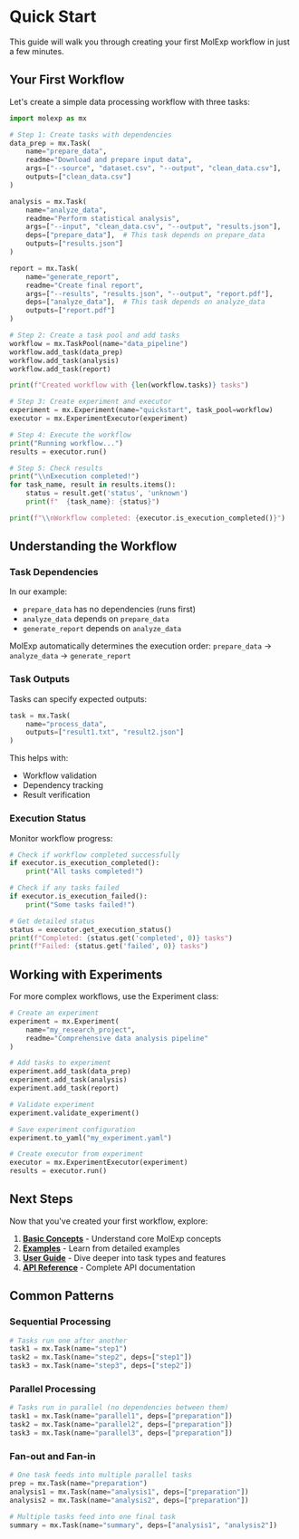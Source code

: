 # Quick Start

This guide will walk you through creating your first MolExp workflow in just a few minutes.

## Your First Workflow

Let's create a simple data processing workflow with three tasks:

```python
import molexp as mx

# Step 1: Create tasks with dependencies
data_prep = mx.Task(
    name="prepare_data",
    readme="Download and prepare input data",
    args=["--source", "dataset.csv", "--output", "clean_data.csv"],
    outputs=["clean_data.csv"]
)

analysis = mx.Task(
    name="analyze_data", 
    readme="Perform statistical analysis",
    args=["--input", "clean_data.csv", "--output", "results.json"],
    deps=["prepare_data"],  # This task depends on prepare_data
    outputs=["results.json"]
)

report = mx.Task(
    name="generate_report",
    readme="Create final report",
    args=["--results", "results.json", "--output", "report.pdf"],
    deps=["analyze_data"],  # This task depends on analyze_data
    outputs=["report.pdf"]
)

# Step 2: Create a task pool and add tasks
workflow = mx.TaskPool(name="data_pipeline")
workflow.add_task(data_prep)
workflow.add_task(analysis)
workflow.add_task(report)

print(f"Created workflow with {len(workflow.tasks)} tasks")

# Step 3: Create experiment and executor
experiment = mx.Experiment(name="quickstart", task_pool=workflow)
executor = mx.ExperimentExecutor(experiment)

# Step 4: Execute the workflow
print("Running workflow...")
results = executor.run()

# Step 5: Check results
print("\\nExecution completed!")
for task_name, result in results.items():
    status = result.get('status', 'unknown')
    print(f"  {task_name}: {status}")

print(f"\\nWorkflow completed: {executor.is_execution_completed()}")
```

## Understanding the Workflow

### Task Dependencies

In our example:
- `prepare_data` has no dependencies (runs first)
- `analyze_data` depends on `prepare_data` 
- `generate_report` depends on `analyze_data`

MolExp automatically determines the execution order: `prepare_data` → `analyze_data` → `generate_report`

### Task Outputs

Tasks can specify expected outputs:
```python
task = mx.Task(
    name="process_data",
    outputs=["result1.txt", "result2.json"]
)
```

This helps with:
- Workflow validation
- Dependency tracking
- Result verification

### Execution Status

Monitor workflow progress:
```python
# Check if workflow completed successfully
if executor.is_execution_completed():
    print("All tasks completed!")

# Check if any tasks failed
if executor.is_execution_failed():
    print("Some tasks failed!")

# Get detailed status
status = executor.get_execution_status()
print(f"Completed: {status.get('completed', 0)} tasks")
print(f"Failed: {status.get('failed', 0)} tasks")
```

## Working with Experiments

For more complex workflows, use the Experiment class:

```python
# Create an experiment
experiment = mx.Experiment(
    name="my_research_project",
    readme="Comprehensive data analysis pipeline"
)

# Add tasks to experiment
experiment.add_task(data_prep)
experiment.add_task(analysis)
experiment.add_task(report)

# Validate experiment
experiment.validate_experiment()

# Save experiment configuration
experiment.to_yaml("my_experiment.yaml")

# Create executor from experiment
executor = mx.ExperimentExecutor(experiment)
results = executor.run()
```

## Next Steps

Now that you've created your first workflow, explore:

1. **[Basic Concepts](concepts.md)** - Understand core MolExp concepts
2. **[Examples](../examples/basic_usage.md)** - Learn from detailed examples
3. **[User Guide](../user_guide/tasks.md)** - Dive deeper into task types and features
4. **[API Reference](../api/tasks.md)** - Complete API documentation

## Common Patterns

### Sequential Processing
```python
# Tasks run one after another
task1 = mx.Task(name="step1")
task2 = mx.Task(name="step2", deps=["step1"])
task3 = mx.Task(name="step3", deps=["step2"])
```

### Parallel Processing
```python
# Tasks run in parallel (no dependencies between them)
task1 = mx.Task(name="parallel1", deps=["preparation"])
task2 = mx.Task(name="parallel2", deps=["preparation"])
task3 = mx.Task(name="parallel3", deps=["preparation"])
```

### Fan-out and Fan-in
```python
# One task feeds into multiple parallel tasks
prep = mx.Task(name="preparation")
analysis1 = mx.Task(name="analysis1", deps=["preparation"])
analysis2 = mx.Task(name="analysis2", deps=["preparation"])

# Multiple tasks feed into one final task
summary = mx.Task(name="summary", deps=["analysis1", "analysis2"])
```
